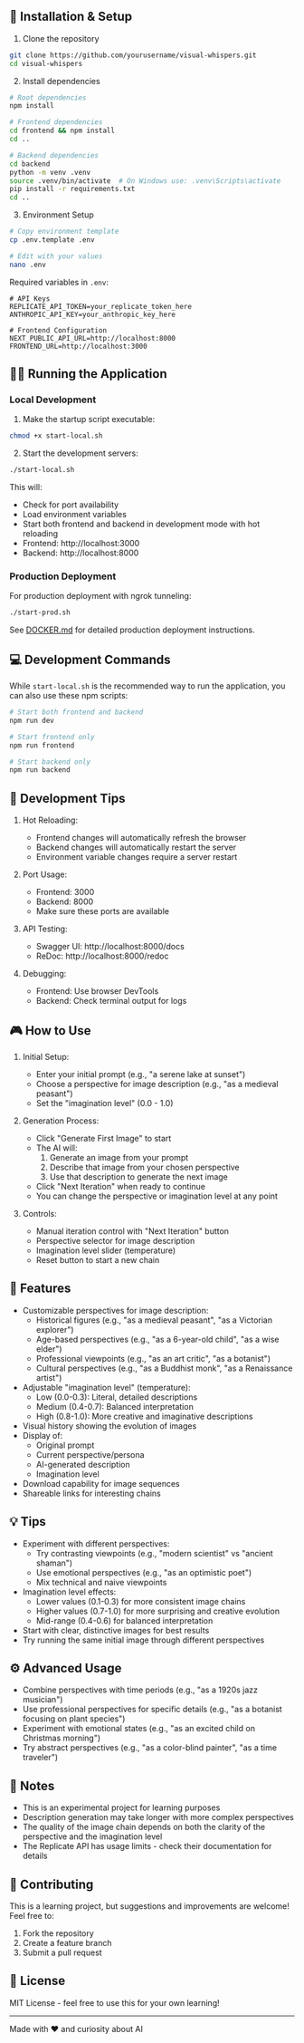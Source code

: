 ## 🚀 Installation & Setup

1. Clone the repository
```bash
git clone https://github.com/yourusername/visual-whispers.git
cd visual-whispers
```

2. Install dependencies
```bash
# Root dependencies
npm install

# Frontend dependencies
cd frontend && npm install
cd ..

# Backend dependencies
cd backend
python -m venv .venv
source .venv/bin/activate  # On Windows use: .venv\Scripts\activate
pip install -r requirements.txt
cd ..
```

3. Environment Setup
```bash
# Copy environment template
cp .env.template .env

# Edit with your values
nano .env
```

Required variables in `.env`:
```env
# API Keys
REPLICATE_API_TOKEN=your_replicate_token_here
ANTHROPIC_API_KEY=your_anthropic_key_here

# Frontend Configuration
NEXT_PUBLIC_API_URL=http://localhost:8000
FRONTEND_URL=http://localhost:3000
```

## 🏃‍♂️ Running the Application

### Local Development

1. Make the startup script executable:
```bash
chmod +x start-local.sh
```

2. Start the development servers:
```bash
./start-local.sh
```

This will:
- Check for port availability
- Load environment variables
- Start both frontend and backend in development mode with hot reloading
- Frontend: http://localhost:3000
- Backend: http://localhost:8000

### Production Deployment

For production deployment with ngrok tunneling:
```bash
./start-prod.sh
```

See [DOCKER.md](DOCKER.md) for detailed production deployment instructions.

## 💻 Development Commands

While `start-local.sh` is the recommended way to run the application, you can also use these npm scripts:

```bash
# Start both frontend and backend
npm run dev

# Start frontend only
npm run frontend

# Start backend only
npm run backend
```

## 🔧 Development Tips

1. Hot Reloading:
   - Frontend changes will automatically refresh the browser
   - Backend changes will automatically restart the server
   - Environment variable changes require a server restart

2. Port Usage:
   - Frontend: 3000
   - Backend: 8000
   - Make sure these ports are available

3. API Testing:
   - Swagger UI: http://localhost:8000/docs
   - ReDoc: http://localhost:8000/redoc

4. Debugging:
   - Frontend: Use browser DevTools
   - Backend: Check terminal output for logs

## 🎮 How to Use

1. Initial Setup:
   - Enter your initial prompt (e.g., "a serene lake at sunset")
   - Choose a perspective for image description (e.g., "as a medieval peasant")
   - Set the "imagination level" (0.0 - 1.0)

2. Generation Process:
   - Click "Generate First Image" to start
   - The AI will:
     1. Generate an image from your prompt
     2. Describe that image from your chosen perspective
     3. Use that description to generate the next image
   - Click "Next Iteration" when ready to continue
   - You can change the perspective or imagination level at any point

3. Controls:
   - Manual iteration control with "Next Iteration" button
   - Perspective selector for image description
   - Imagination level slider (temperature)
   - Reset button to start a new chain

## 🌟 Features

- Customizable perspectives for image description:
  - Historical figures (e.g., "as a medieval peasant", "as a Victorian explorer")
  - Age-based perspectives (e.g., "as a 6-year-old child", "as a wise elder")
  - Professional viewpoints (e.g., "as an art critic", "as a botanist")
  - Cultural perspectives (e.g., "as a Buddhist monk", "as a Renaissance artist")
- Adjustable "imagination level" (temperature):
  - Low (0.0-0.3): Literal, detailed descriptions
  - Medium (0.4-0.7): Balanced interpretation
  - High (0.8-1.0): More creative and imaginative descriptions
- Visual history showing the evolution of images
- Display of:
  - Original prompt
  - Current perspective/persona
  - AI-generated description
  - Imagination level
- Download capability for image sequences
- Shareable links for interesting chains

## 💡 Tips

- Experiment with different perspectives:
  - Try contrasting viewpoints (e.g., "modern scientist" vs "ancient shaman")
  - Use emotional perspectives (e.g., "as an optimistic poet")
  - Mix technical and naive viewpoints
- Imagination level effects:
  - Lower values (0.1-0.3) for more consistent image chains
  - Higher values (0.7-1.0) for more surprising and creative evolution
  - Mid-range (0.4-0.6) for balanced interpretation
- Start with clear, distinctive images for best results
- Try running the same initial image through different perspectives

## ⚙️ Advanced Usage

- Combine perspectives with time periods (e.g., "as a 1920s jazz musician")
- Use professional perspectives for specific details (e.g., "as a botanist focusing on plant species")
- Experiment with emotional states (e.g., "as an excited child on Christmas morning")
- Try abstract perspectives (e.g., "as a color-blind painter", "as a time traveler")

## 📝 Notes

- This is an experimental project for learning purposes
- Description generation may take longer with more complex perspectives
- The quality of the image chain depends on both the clarity of the perspective and the imagination level
- The Replicate API has usage limits - check their documentation for details

## 🤝 Contributing

This is a learning project, but suggestions and improvements are welcome! Feel free to:
1. Fork the repository
2. Create a feature branch
3. Submit a pull request

## 📄 License

MIT License - feel free to use this for your own learning!

---
Made with ❤️ and curiosity about AI
